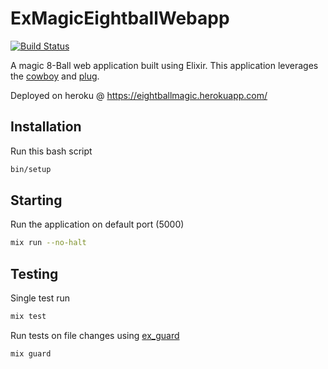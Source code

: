 # ExMagicEightballWebapp
[![Build Status](https://travis-ci.org/cintosyntax/ex_magic_eightball_webapp.svg?branch=master)](https://travis-ci.org/cintosyntax/ex_magic_eightball_webapp)

A magic 8-Ball web application built using Elixir. This application leverages the 
[cowboy](https://github.com/ninenines/cowboy) and [plug](https://github.com/elixir-plug/plug).

Deployed on heroku @ https://eightballmagic.herokuapp.com/ 

 
## Installation

Run this bash script
```bash
bin/setup
```

## Starting

Run the application on default port (5000)
```bash
mix run --no-halt
```

## Testing

Single test run
```bash
mix test
```

Run tests on file changes using [ex_guard](https://github.com/slashmili/ex_guard)
```bash
mix guard
```
